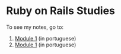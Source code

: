 # Ruby on Rails Studies

To see my notes, go to:

1. [Module 1](./docs/module_01.md) (in portuguese)
1. [Module 1](./docs/module_02.md) (in portuguese)
